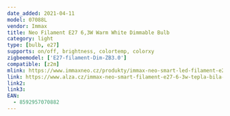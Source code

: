 ```yaml
---
date_added: 2021-04-11
model: 07088L
vendor: Immax
title: Neo Filament E27 6,3W Warm White Dimmable Bulb
category: light
type: [bulb, e27]
supports: on/off, brightness, colortemp, colorxy
zigbeemodel: ['E27-filament-Dim-ZB3.0']
compatible: [z2m]
mlink: https://www.immaxneo.cz/produkty/immax-neo-smart-led-filament-e27-85w-tepla-bila-stmivatelna-zigbee-3-0/
link: https://www.alza.cz/immax-neo-smart-filament-e27-6-3w-tepla-bila-stmivatelna-zigbee-3-0-d5653211.htm
link2: 
link3: 
EAN:
  - 8592957070882
---
```

